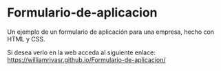 # Formulario-de-aplicacion
Un ejemplo de un formulario de aplicación para una empresa, hecho con HTML y CSS.

Si desea verlo en la web acceda al siguiente enlace:
https://williamrivasr.github.io/Formulario-de-aplicacion/
